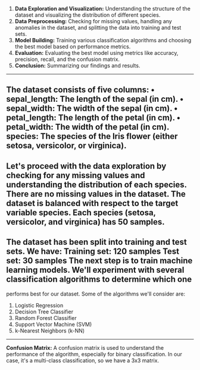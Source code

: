 1.	<strong>Data Exploration and Visualization:</strong> Understanding the structure of the dataset and visualizing the distribution of different species.
2.	<strong>Data Preprocessing:</strong> Checking for missing values, handling any anomalies in the dataset, and splitting the data into training and test sets.
3.	<strong>Model Building:</strong> Training various classification algorithms and choosing the best model based on performance metrics.
4.	<strong>Evaluation:</strong> Evaluating the best model using metrics like accuracy, precision, recall, and the confusion matrix.
5.	<strong>Conclusion:</strong> Summarizing our findings and results.
--------------------------------------------------------------------------------
<strong>The dataset consists of five columns:</strong>
•	sepal_length: The length of the sepal (in cm).
•	sepal_width: The width of the sepal (in cm).
•	petal_length: The length of the petal (in cm).
•	petal_width: The width of the petal (in cm).
species: The species of the Iris flower (either setosa, versicolor, or virginica).
----------------------------------------------------------------------------------------------
Let's proceed with the data exploration by checking for any missing values and understanding the distribution of each species.
There are no missing values in the dataset.
The dataset is balanced with respect to the target variable species. Each species (setosa, versicolor, and virginica) has 50 samples.
------------------------------------------------------------------------------
<strong>The dataset has been split into training and test sets. We have:</strong>
Training set: 120 samples
Test set: 30 samples
The next step is to train machine learning models. We'll experiment with several classification algorithms to determine which one 
-------------------------------------------------------------------------------------------
performs best for our dataset. Some of the algorithms we'll consider are:
1.	Logistic Regression
2.	Decision Tree Classifier
3.	Random Forest Classifier
4.	Support Vector Machine (SVM)
5.	k-Nearest Neighbors (k-NN)
-----------------------------------------------------------
<strong>Confusion Matrix:</strong>
A confusion matrix is used to understand the performance of the algorithm, especially for binary classification. In our case, it's a multi-class classification, so we have a 3x3 matrix.

